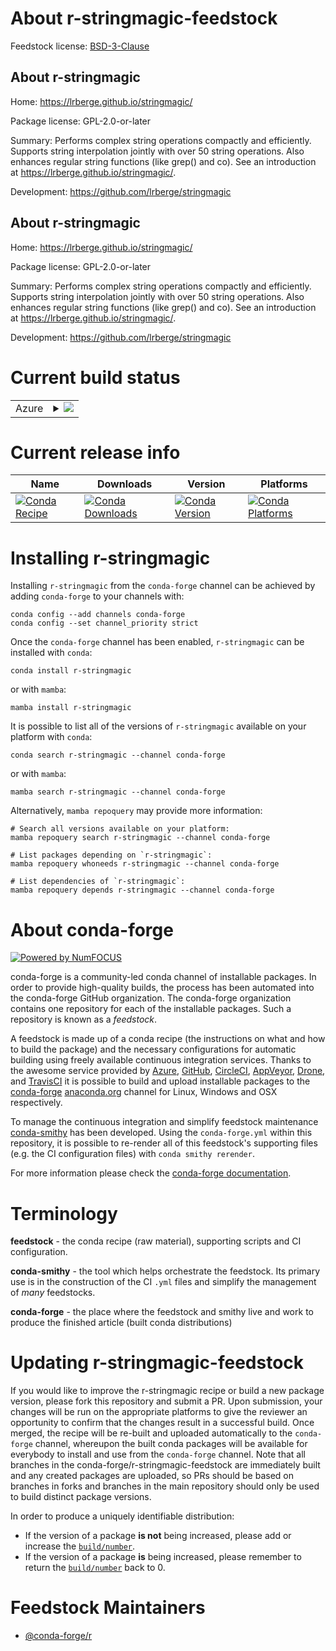 About r-stringmagic-feedstock
=============================

Feedstock license: [BSD-3-Clause](https://github.com/conda-forge/r-stringmagic-feedstock/blob/main/LICENSE.txt)


About r-stringmagic
-------------------

Home: https://lrberge.github.io/stringmagic/

Package license: GPL-2.0-or-later

Summary: Performs complex string operations compactly and efficiently. Supports string interpolation jointly with over 50 string operations. Also enhances regular string functions (like grep() and co). See an introduction at <https://lrberge.github.io/stringmagic/>.

Development: https://github.com/lrberge/stringmagic

About r-stringmagic
-------------------

Home: https://lrberge.github.io/stringmagic/

Package license: GPL-2.0-or-later

Summary: Performs complex string operations compactly and efficiently. Supports string interpolation jointly with over 50 string operations. Also enhances regular string functions (like grep() and co). See an introduction at <https://lrberge.github.io/stringmagic/>.

Development: https://github.com/lrberge/stringmagic

Current build status
====================


<table>
    
  <tr>
    <td>Azure</td>
    <td>
      <details>
        <summary>
          <a href="https://dev.azure.com/conda-forge/feedstock-builds/_build/latest?definitionId=21098&branchName=main">
            <img src="https://dev.azure.com/conda-forge/feedstock-builds/_apis/build/status/r-stringmagic-feedstock?branchName=main">
          </a>
        </summary>
        <table>
          <thead><tr><th>Variant</th><th>Status</th></tr></thead>
          <tbody><tr>
              <td>linux_64_r_base4.3</td>
              <td>
                <a href="https://dev.azure.com/conda-forge/feedstock-builds/_build/latest?definitionId=21098&branchName=main">
                  <img src="https://dev.azure.com/conda-forge/feedstock-builds/_apis/build/status/r-stringmagic-feedstock?branchName=main&jobName=linux&configuration=linux%20linux_64_r_base4.3" alt="variant">
                </a>
              </td>
            </tr><tr>
              <td>linux_64_r_base4.4</td>
              <td>
                <a href="https://dev.azure.com/conda-forge/feedstock-builds/_build/latest?definitionId=21098&branchName=main">
                  <img src="https://dev.azure.com/conda-forge/feedstock-builds/_apis/build/status/r-stringmagic-feedstock?branchName=main&jobName=linux&configuration=linux%20linux_64_r_base4.4" alt="variant">
                </a>
              </td>
            </tr><tr>
              <td>osx_64_r_base4.3</td>
              <td>
                <a href="https://dev.azure.com/conda-forge/feedstock-builds/_build/latest?definitionId=21098&branchName=main">
                  <img src="https://dev.azure.com/conda-forge/feedstock-builds/_apis/build/status/r-stringmagic-feedstock?branchName=main&jobName=osx&configuration=osx%20osx_64_r_base4.3" alt="variant">
                </a>
              </td>
            </tr><tr>
              <td>osx_64_r_base4.4</td>
              <td>
                <a href="https://dev.azure.com/conda-forge/feedstock-builds/_build/latest?definitionId=21098&branchName=main">
                  <img src="https://dev.azure.com/conda-forge/feedstock-builds/_apis/build/status/r-stringmagic-feedstock?branchName=main&jobName=osx&configuration=osx%20osx_64_r_base4.4" alt="variant">
                </a>
              </td>
            </tr><tr>
              <td>osx_arm64_r_base4.3</td>
              <td>
                <a href="https://dev.azure.com/conda-forge/feedstock-builds/_build/latest?definitionId=21098&branchName=main">
                  <img src="https://dev.azure.com/conda-forge/feedstock-builds/_apis/build/status/r-stringmagic-feedstock?branchName=main&jobName=osx&configuration=osx%20osx_arm64_r_base4.3" alt="variant">
                </a>
              </td>
            </tr><tr>
              <td>osx_arm64_r_base4.4</td>
              <td>
                <a href="https://dev.azure.com/conda-forge/feedstock-builds/_build/latest?definitionId=21098&branchName=main">
                  <img src="https://dev.azure.com/conda-forge/feedstock-builds/_apis/build/status/r-stringmagic-feedstock?branchName=main&jobName=osx&configuration=osx%20osx_arm64_r_base4.4" alt="variant">
                </a>
              </td>
            </tr><tr>
              <td>win_64_r_base4.3</td>
              <td>
                <a href="https://dev.azure.com/conda-forge/feedstock-builds/_build/latest?definitionId=21098&branchName=main">
                  <img src="https://dev.azure.com/conda-forge/feedstock-builds/_apis/build/status/r-stringmagic-feedstock?branchName=main&jobName=win&configuration=win%20win_64_r_base4.3" alt="variant">
                </a>
              </td>
            </tr><tr>
              <td>win_64_r_base4.4</td>
              <td>
                <a href="https://dev.azure.com/conda-forge/feedstock-builds/_build/latest?definitionId=21098&branchName=main">
                  <img src="https://dev.azure.com/conda-forge/feedstock-builds/_apis/build/status/r-stringmagic-feedstock?branchName=main&jobName=win&configuration=win%20win_64_r_base4.4" alt="variant">
                </a>
              </td>
            </tr>
          </tbody>
        </table>
      </details>
    </td>
  </tr>
</table>

Current release info
====================

| Name | Downloads | Version | Platforms |
| --- | --- | --- | --- |
| [![Conda Recipe](https://img.shields.io/badge/recipe-r--stringmagic-green.svg)](https://anaconda.org/conda-forge/r-stringmagic) | [![Conda Downloads](https://img.shields.io/conda/dn/conda-forge/r-stringmagic.svg)](https://anaconda.org/conda-forge/r-stringmagic) | [![Conda Version](https://img.shields.io/conda/vn/conda-forge/r-stringmagic.svg)](https://anaconda.org/conda-forge/r-stringmagic) | [![Conda Platforms](https://img.shields.io/conda/pn/conda-forge/r-stringmagic.svg)](https://anaconda.org/conda-forge/r-stringmagic) |

Installing r-stringmagic
========================

Installing `r-stringmagic` from the `conda-forge` channel can be achieved by adding `conda-forge` to your channels with:

```
conda config --add channels conda-forge
conda config --set channel_priority strict
```

Once the `conda-forge` channel has been enabled, `r-stringmagic` can be installed with `conda`:

```
conda install r-stringmagic
```

or with `mamba`:

```
mamba install r-stringmagic
```

It is possible to list all of the versions of `r-stringmagic` available on your platform with `conda`:

```
conda search r-stringmagic --channel conda-forge
```

or with `mamba`:

```
mamba search r-stringmagic --channel conda-forge
```

Alternatively, `mamba repoquery` may provide more information:

```
# Search all versions available on your platform:
mamba repoquery search r-stringmagic --channel conda-forge

# List packages depending on `r-stringmagic`:
mamba repoquery whoneeds r-stringmagic --channel conda-forge

# List dependencies of `r-stringmagic`:
mamba repoquery depends r-stringmagic --channel conda-forge
```


About conda-forge
=================

[![Powered by
NumFOCUS](https://img.shields.io/badge/powered%20by-NumFOCUS-orange.svg?style=flat&colorA=E1523D&colorB=007D8A)](https://numfocus.org)

conda-forge is a community-led conda channel of installable packages.
In order to provide high-quality builds, the process has been automated into the
conda-forge GitHub organization. The conda-forge organization contains one repository
for each of the installable packages. Such a repository is known as a *feedstock*.

A feedstock is made up of a conda recipe (the instructions on what and how to build
the package) and the necessary configurations for automatic building using freely
available continuous integration services. Thanks to the awesome service provided by
[Azure](https://azure.microsoft.com/en-us/services/devops/), [GitHub](https://github.com/),
[CircleCI](https://circleci.com/), [AppVeyor](https://www.appveyor.com/),
[Drone](https://cloud.drone.io/welcome), and [TravisCI](https://travis-ci.com/)
it is possible to build and upload installable packages to the
[conda-forge](https://anaconda.org/conda-forge) [anaconda.org](https://anaconda.org/)
channel for Linux, Windows and OSX respectively.

To manage the continuous integration and simplify feedstock maintenance
[conda-smithy](https://github.com/conda-forge/conda-smithy) has been developed.
Using the ``conda-forge.yml`` within this repository, it is possible to re-render all of
this feedstock's supporting files (e.g. the CI configuration files) with ``conda smithy rerender``.

For more information please check the [conda-forge documentation](https://conda-forge.org/docs/).

Terminology
===========

**feedstock** - the conda recipe (raw material), supporting scripts and CI configuration.

**conda-smithy** - the tool which helps orchestrate the feedstock.
                   Its primary use is in the construction of the CI ``.yml`` files
                   and simplify the management of *many* feedstocks.

**conda-forge** - the place where the feedstock and smithy live and work to
                  produce the finished article (built conda distributions)


Updating r-stringmagic-feedstock
================================

If you would like to improve the r-stringmagic recipe or build a new
package version, please fork this repository and submit a PR. Upon submission,
your changes will be run on the appropriate platforms to give the reviewer an
opportunity to confirm that the changes result in a successful build. Once
merged, the recipe will be re-built and uploaded automatically to the
`conda-forge` channel, whereupon the built conda packages will be available for
everybody to install and use from the `conda-forge` channel.
Note that all branches in the conda-forge/r-stringmagic-feedstock are
immediately built and any created packages are uploaded, so PRs should be based
on branches in forks and branches in the main repository should only be used to
build distinct package versions.

In order to produce a uniquely identifiable distribution:
 * If the version of a package **is not** being increased, please add or increase
   the [``build/number``](https://docs.conda.io/projects/conda-build/en/latest/resources/define-metadata.html#build-number-and-string).
 * If the version of a package **is** being increased, please remember to return
   the [``build/number``](https://docs.conda.io/projects/conda-build/en/latest/resources/define-metadata.html#build-number-and-string)
   back to 0.

Feedstock Maintainers
=====================

* [@conda-forge/r](https://github.com/orgs/conda-forge/teams/r/)

